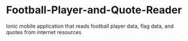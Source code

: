 # Football-Player-and-Quote-Reader
Ionic mobile application that reads football player data, flag data, and quotes from internet resources
